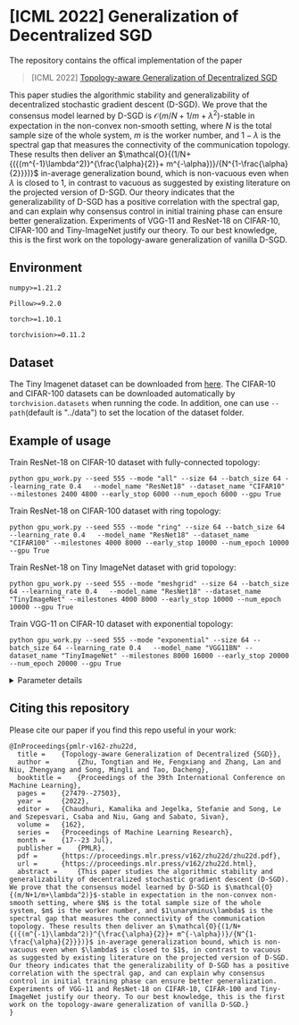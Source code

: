 # [ICML 2022] Generalization of Decentralized SGD

The repository contains the offical implementation of the paper

> [ICML 2022] [Topology-aware Generalization of Decentralized SGD](https://arxiv.org/pdf/2206.12680.pdf)

This paper studies the algorithmic stability and generalizability of decentralized stochastic gradient descent (D-SGD). We prove that the consensus model learned by D-SGD is $\mathcal{O}{(m/N+1/m+\lambda^2)}$-stable in expectation in the non-convex non-smooth setting, where $N$ is the total sample size of the whole system, $m$ is the worker number, and $1-\lambda$ is the spectral gap that measures the connectivity of the communication topology. These results then deliver an $\mathcal{O}{(1/N+{({(m^{-1}\lambda^2)}^{\frac{\alpha}{2}}+ m^{-\alpha})}/{N^{1-\frac{\alpha}{2}}})}$ in-average generalization bound, which is non-vacuous even when $\lambda$ is closed to $1$, in contrast to vacuous as suggested by existing literature on the projected version of D-SGD. Our theory indicates that the generalizability of D-SGD has a positive correlation with the spectral gap, and can explain why consensus control in initial training phase can ensure better generalization. Experiments of VGG-11 and ResNet-18 on CIFAR-10, CIFAR-100 and Tiny-ImageNet justify our theory. To our best knowledge, this is the first work on the topology-aware generalization of vanilla D-SGD.

## Environment

```
numpy>=1.21.2

Pillow>=9.2.0

torch>=1.10.1

torchvision>=0.11.2
```

## Dataset
The Tiny Imagenet dataset can be downloaded from [here](https://paperswithcode.com/dataset/tiny-imagenet). The CIFAR-10 and CIFAR-100 datasets can be downloaded automatically by ```torchvision.datasets``` when running the code.
In addition, one can use ```--path```(default is "../data") to set the location of the dataset folder.

## Example of usage
Train ResNet-18 on CIFAR-10 dataset with fully-connected topology:
```
python gpu_work.py --seed 555 --mode "all" --size 64 --batch_size 64 --learning_rate 0.4   --model_name "ResNet18" --dataset_name "CIFAR10" --milestones 2400 4800 --early_stop 6000 --num_epoch 6000 --gpu True
```
Train ResNet-18 on CIFAR-100 dataset with ring topology:
```
python gpu_work.py --seed 555 --mode "ring" --size 64 --batch_size 64 --learning_rate 0.4   --model_name "ResNet18" --dataset_name "CIFAR100" --milestones 4000 8000 --early_stop 10000 --num_epoch 10000 --gpu True
```
Train ResNet-18 on Tiny ImageNet dataset with grid topology:
```
python gpu_work.py --seed 555 --mode "meshgrid" --size 64 --batch_size 64 --learning_rate 0.4   --model_name "ResNet18" --dataset_name "TinyImageNet" --milestones 4000 8000 --early_stop 10000 --num_epoch 10000 --gpu True
```
Train VGG-11 on CIFAR-10 dataset with exponential topology:
```
python gpu_work.py --seed 555 --mode "exponential" --size 64 --batch_size 64 --learning_rate 0.4   --model_name "VGG11BN" --dataset_name "TinyImageNet" --milestones 8000 16000 --early_stop 20000 --num_epoch 20000 --gpu True
```
<details>
	<summary>Parameter details</summary>
    <ol>
        <li>seed: the selected random seed </li> 
        <li>mode: the communication topology of Decentralized SGD</li> 
	<li>milestones: the iteration number at which the learning rate is divided by 10</li> 
	<li>early_stop: the total number of iterations</li> 
    </ol>
</details>

## Citing this repository

Please cite our paper if you find this repo useful in your work:

```
@InProceedings{pmlr-v162-zhu22d,
  title = 	 {Topology-aware Generalization of Decentralized {SGD}},
  author =       {Zhu, Tongtian and He, Fengxiang and Zhang, Lan and Niu, Zhengyang and Song, Mingli and Tao, Dacheng},
  booktitle = 	 {Proceedings of the 39th International Conference on Machine Learning},
  pages = 	 {27479--27503},
  year = 	 {2022},
  editor = 	 {Chaudhuri, Kamalika and Jegelka, Stefanie and Song, Le and Szepesvari, Csaba and Niu, Gang and Sabato, Sivan},
  volume = 	 {162},
  series = 	 {Proceedings of Machine Learning Research},
  month = 	 {17--23 Jul},
  publisher =    {PMLR},
  pdf = 	 {https://proceedings.mlr.press/v162/zhu22d/zhu22d.pdf},
  url = 	 {https://proceedings.mlr.press/v162/zhu22d.html},
  abstract = 	 {This paper studies the algorithmic stability and generalizability of decentralized stochastic gradient descent (D-SGD). We prove that the consensus model learned by D-SGD is $\mathcal{O}{(m/N+1/m+\lambda^2)}$-stable in expectation in the non-convex non-smooth setting, where $N$ is the total sample size of the whole system, $m$ is the worker number, and $1\unaryminus\lambda$ is the spectral gap that measures the connectivity of the communication topology. These results then deliver an $\mathcal{O}{(1/N+{({(m^{-1}\lambda^2)}^{\frac{\alpha}{2}}+ m^{-\alpha})}/{N^{1-\frac{\alpha}{2}}})}$ in-average generalization bound, which is non-vacuous even when $\lambda$ is closed to $1$, in contrast to vacuous as suggested by existing literature on the projected version of D-SGD. Our theory indicates that the generalizability of D-SGD has a positive correlation with the spectral gap, and can explain why consensus control in initial training phase can ensure better generalization. Experiments of VGG-11 and ResNet-18 on CIFAR-10, CIFAR-100 and Tiny-ImageNet justify our theory. To our best knowledge, this is the first work on the topology-aware generalization of vanilla D-SGD.}
}

```
